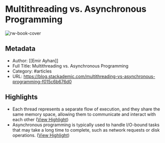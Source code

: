 # Multithreading vs. Asynchronous Programming

![rw-book-cover](https://miro.medium.com/v2/resize:fit:1189/1*k5n4Px1Pe8nbmnD-TaWvBA.png)

## Metadata
- Author: [[Emir Ayhan]]
- Full Title: Multithreading vs. Asynchronous Programming
- Category: #articles
- URL: https://blog.stackademic.com/multithreading-vs-asynchronous-programming-f015c6b676d0

## Highlights
- Each thread represents a separate flow of execution, and they share the same memory space, allowing them to communicate and interact with each other ([View Highlight](https://read.readwise.io/read/01hbtq6mvfp51qm1tfqmhpdzjp))
- Asynchronous programming is typically used to handle I/O-bound tasks that may take a long time to complete, such as network requests or disk operations. ([View Highlight](https://read.readwise.io/read/01hbtqm884aym3mjz7s0cnsxap))
